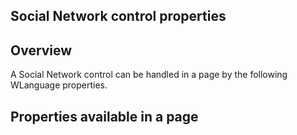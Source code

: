 
## Social Network control properties
			

<a name="NOTE1"></a>
<a name="NOTE1_1"></a>


## Overview
<a name="overview_ELTTEXTE000085"></a>
A Social Network control can be handled in a page by the following WLanguage properties.

<a name="NOTE2"></a>
<a name="NOTE2_1"></a>


## Properties available in a page
<a name="properties_available_page_ELTTEXTE000109"></a>


